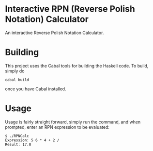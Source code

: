 # Interactive RPN (Reverse Polish Notation) Calculator

An interactive Reverse Polish Notation Calculator.

# Building

This project uses the Cabal tools for building the Haskell code. To build, simply do

    cabal build

once you have Cabal installed.

# Usage

Usage is fairly straight forward, simply run the command, and when prompted, enter an RPN expression to be evaluated:

    $ ./RPNCalc
    Expression: 5 6 * 4 + 2 /
    Result: 17.0
